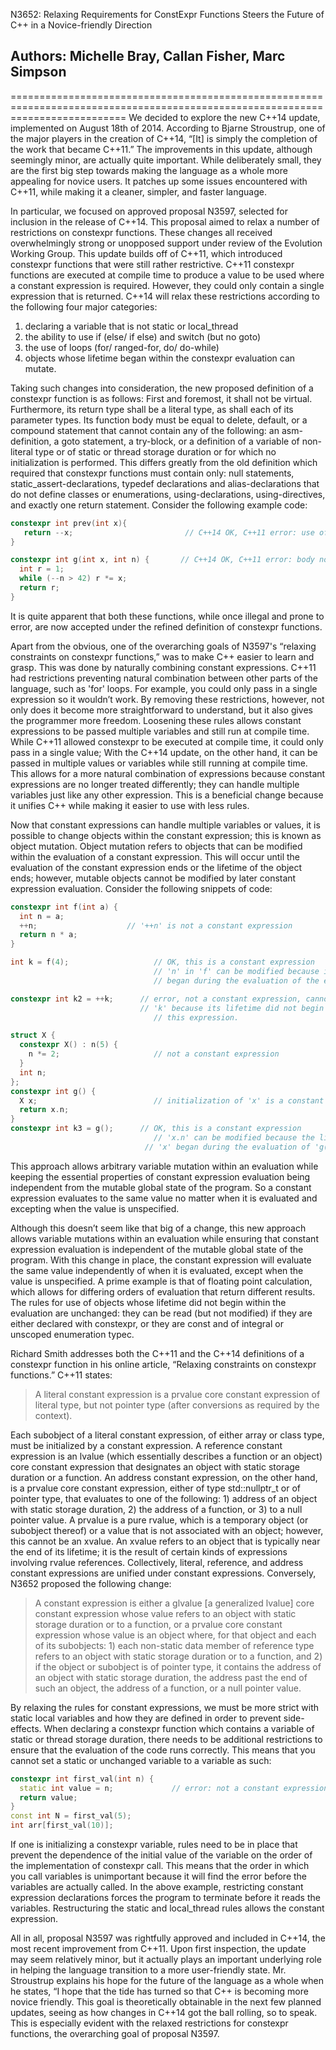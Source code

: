 N3652: Relaxing Requirements for ConstExpr Functions Steers the Future of C++ in a Novice-friendly Direction
## Authors: Michelle Bray, Callan Fisher, Marc Simpson
================================================================================================================================
We decided to explore the new C++14 update, implemented on August 18th of 2014.  According to Bjarne Stroustrup, one of the major players in the creation of C++14, “[It] is simply the completion of the work that became C++11.”  The improvements in this update, although seemingly minor, are actually quite important.  While deliberately small, they are the first big step towards making the language as a whole more appealing for novice users.  It patches up some issues encountered with C++11, while making it a cleaner, simpler, and faster language.  

In particular, we focused on approved proposal N3597, selected for inclusion in the release of C++14.  This proposal aimed to relax a number of restrictions on constexpr functions. These changes all received overwhelmingly strong or unopposed support under review of the Evolution Working Group.  This update builds off of C++11, which introduced constexpr functions that were still rather restrictive.  C++11 constexpr functions are executed at compile time to produce a value to be used where a constant expression is required.  However, they could only contain a single expression that is returned.  C++14 will relax these restrictions according to the following four major categories: 
 
1. declaring a variable that is not static or local_thread 
2. the ability to use if (else/ if else) and switch (but no goto) 
3. the use of loops (for/ ranged-for, do/ do-while)
4. objects whose lifetime began within the constexpr evaluation can mutate.

Taking such changes into consideration, the new proposed definition of a constexpr function is as follows: First and foremost, it shall not be virtual.  Furthermore, its return type shall be a literal type, as shall each of its parameter types.  Its function body must be equal to delete, default, or a compound statement that cannot contain any of the following: an asm-definition, a goto statement, a try-block, or a definition of a variable of non-literal type or of static or thread storage duration or for which no initialization is performed.  This differs greatly from the old definition which required that constexpr functions must contain only: null statements, static_assert-declarations, typedef declarations and alias-declarations that do not define classes or enumerations, using-declarations, using-directives, and exactly one return statement.  Consider the following example code: 

```C++
constexpr int prev(int x){
   return --x;                		   // C++14 OK, C++11 error: use of increment
}

constexpr int g(int x, int n) { 	  // C++14 OK, C++11 error: body not just "return expr"
  int r = 1;
  while (--n > 42) r *= x;
  return r;
}
```
It is quite apparent that both these functions, while once illegal and prone to error, are now accepted under the refined definition of constexpr functions.

Apart from the obvious, one of the overarching goals of N3597's “relaxing constraints on constexpr functions,” was to make C++ easier to learn and grasp.  This was done by naturally combining constant expressions.  C++11 had restrictions preventing natural combination between other parts of the language, such as 'for' loops.  For example, you could only pass in a single expression so it wouldn’t work.  By removing these restrictions, however, not only does it become more straightforward to understand, but it also gives the programmer more freedom.  Loosening these rules allows constant expressions to be passed multiple variables and still run at compile time.  While C++11 allowed constexpr to be executed at compile time, it could only pass in a single value; With the C++14 update, on the other hand, it can be passed in multiple values or variables while still running at compile time.  This allows for a more natural combination of expressions because constant expressions are no longer treated differently; they can handle multiple variables just like any other expression.  This is a beneficial change because it unifies C++ while making it easier to use with less rules.  

Now that constant expressions can handle multiple variables or values, it is possible to change objects within the constant expression; this is known as object mutation. Object mutation refers to objects that can be modified within the evaluation of a constant expression.  This will occur until the evaluation of the constant expression ends or the lifetime of the object ends; however, mutable objects cannot be modified by later constant expression evaluation. Consider the following snippets of code:

```C++
constexpr int f(int a) {
  int n = a;
  ++n;                 	  // '++n' is not a constant expression
  return n * a;
}

int k = f(4);           		// OK, this is a constant expression
                        		// 'n' in 'f' can be modified because its lifetime
                        		// began during the evaluation of the expression.

constexpr int k2 = ++k; 	 // error, not a constant expression, cannot modify
                       		 // 'k' because its lifetime did not begin within
                        		// this expression.

struct X {
  constexpr X() : n(5) {
    n *= 2;             		// not a constant expression
  }
  int n;
};
constexpr int g() {
  X x;                  		// initialization of 'x' is a constant expression
  return x.n;
}
constexpr int k3 = g(); 	 // OK, this is a constant expression
                        		// 'x.n' can be modified because the lifetime of
                      		  // 'x' began during the evaluation of 'g()'.
  ```
This approach allows arbitrary variable mutation within an evaluation while keeping the essential properties of constant expression evaluation being independent from the mutable global state of the program. So a constant expression evaluates to the same value no matter when it is evaluated and excepting when the value is unspecified.

Although this doesn’t seem like that big of a change, this new approach allows variable mutations within an evaluation while ensuring that constant expression evaluation is independent of the mutable global state of the program.  With this change in place, the constant expression will evaluate the same value independently of when it is evaluated, except when the value is unspecified.  A prime example is that of floating point calculation, which allows for differing orders of evaluation that return different results.  The rules for use of objects whose lifetime did not begin within the evaluation are unchanged: they can be read (but not modified) if they are either declared with constexpr, or they are const and of integral or unscoped enumeration typec.

Richard Smith addresses both the C++11 and the C++14 definitions of a constexpr function in his online article, “Relaxing constraints on constexpr functions.”  C++11 states: 

>A literal constant expression is a prvalue core constant expression of literal type, but not pointer type (after conversions as required by the context). 

Each subobject of a literal constant expression, of either array or class type, must be initialized by a constant expression.  A reference constant expression is an lvalue (which essentially describes a function or an object) core constant expression that designates an object with static storage duration or a function.  An address constant expression, on the other hand, is a prvalue core constant expression, either of type std::nullptr_t or of pointer type, that evaluates to one of the following: 1) address of an object with static storage duration, 2) the address of a function, or 3) to a null pointer value.  A prvalue is a pure rvalue, which is a temporary object (or subobject thereof) or a value that is not associated with an object; however, this cannot be an xvalue.  An xvalue refers to an object that is typically near the end of its lifetime; it is the result of certain kinds of expressions involving rvalue references.  Collectively, literal, reference, and address constant expressions are unified under constant expressions.  Conversely, N3652 proposed the following change:

>A constant expression is either a glvalue [a generalized lvalue] core constant expression whose value refers to an object with static storage duration or to a function, or a prvalue core constant expression whose value is an object where, for that object and each of its subobjects: 1) each non-static data member of reference type refers to an object with static storage duration or to a function, and 2) if the object or subobject is of pointer type, it contains the address of an object with static storage duration, the address past the end of such an object, the address of a function, or a null pointer value. 

By relaxing the rules for constant expressions, we must be more strict with static local variables and how they are defined in order to prevent side-effects.  When declaring a constexpr function which contains a variable of static or thread storage duration, there needs to be additional restrictions to ensure that the evaluation of the code runs correctly.  This means that you cannot set a static or unchanged variable to a variable as such:
```C++
constexpr int first_val(int n) {
  static int value = n;             // error: not a constant expression
  return value;
}
const int N = first_val(5);
int arr[first_val(10)];
```
If one is initializing a constexpr variable, rules need to be in place that prevent the dependence of the initial value of the variable on the order of the implementation of constexpr call.  This means that the order in which you call variables is unimportant because it will find the error before the variables are actually called.  In the above example, restricting constant expression declarations forces the program to terminate before it reads the variables.  Restructuring the static and local_thread rules allows the constant expression. 

All in all, proposal N3597 was rightfully approved and included in C++14, the most recent improvement from C++11.  Upon first inspection, the update may seem relatively minor, but it actually plays an important underlying role in helping the language transition to a more user-friendly state.  Mr. Stroustrup explains his hope for the future of the language as a whole when he states, “I hope that the tide has turned so that C++ is becoming more novice friendly.  This goal is theoretically obtainable in the next few planned updates, seeing as how changes in C++14 got the ball rolling, so to speak.  This is especially evident with the relaxed restrictions for constexpr functions, the overarching goal of proposal N3597.
